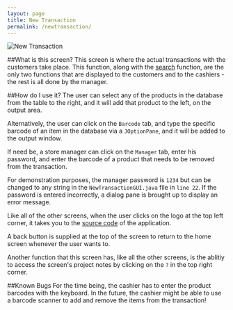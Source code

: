 ```yaml
---
layout: page
title: New Transaction
permalink: /newtransaction/
---
```

![New Transaction](http://i.imgur.com/jGjPjHn.png)

##What is this screen?
This screen is where the actual transactions with the customers take place. This function, along with the [search](/search/) function, are the only two functions that are displayed to the customers and to the cashiers - the rest is all done by the manager. 

##How do I use it?
The user can select any of the products in the database from the table to the right, and it will add that product to the left, on the output area. 

Alternatively, the user can click on the `Barcode` tab, and type the specific barcode of an item in the database via a `JOptionPane`, and it will be added to the output window. 

If need be, a store manager can click on the `Manager` tab, enter his password, and enter the barcode of a product that needs to be removed from the transaction.

For demonstration purposes, the manager password is `1234` but can be changed to any string in the `NewTransactionGUI.java` file in `line 22`. If the password is entered incorrectly, a dialog pane is brought up to display an error message. 

Like all of the other screens, when the user clicks on the logo at the top left corner, it takes you to the [source code](https://github.com/iggnoreza/PointOfSaleSystem) of the application. 

A back button is supplied at the top of the screen to return to the home screen whenever the user wants to.

Another function that this screen has, like all the other screens, is the ablitiy to access the screen's project notes by clicking on the `?` in the top right corner.

##Known Bugs
For the time being, the cashier has to enter the product barcodes with the keyboard. In the future, the cashier might be able to use a barcode scanner to add and remove the items from the transaction!